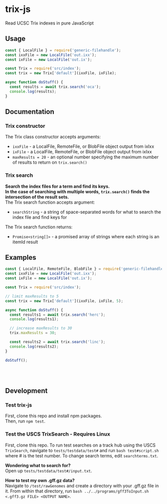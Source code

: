 # trix-js
Read UCSC Trix indexes in pure JavaScript

## Usage

```js
const { LocalFile } = require('generic-filehandle');
const ixxFile = new LocalFile('out.ixx');
const ixFile = new LocalFile('out.ix');

const Trix = require('src/index');
const trix = new Trix['default'](ixxFile, ixFile);

async function doStuff() {
  const results = await trix.search('oca');
  console.log(results);
}

```

## Documentation
### Trix constructor
The Trix class constructor accepts arguments:
- `ixxFile` - a LocalFile, RemoteFile, or BlobFile object output from ixIxx
- `ixFile` - a LocalFile, RemoteFile, or BlobFile object output from ixIxx
- `maxResults = 20` - an optional number specifying the maximum number of results to return on `trix.search()`


### Trix search
**Search the index files for a term and find its keys.**<br>
**In the case of searching with multiple words, `trix.search()` finds the intersection of the result sets.**<br>
The Trix search function accepts argument:
- `searchString` - a string of space-separated words for what to search the index file and find keys for<br>
  
The Trix search function returns: <br>
- `Promise<string[]>` - a promised array of strings where each string is an itemId result
  


## Examples

```js
const { LocalFile, RemoteFile, BlobFile } = require('generic-filehandle');
const ixxFile = new LocalFile('out.ixx');
const ixFile = new LocalFile('out.ix');

const Trix = require('src/index');

// limit maxResults to 5
const trix = new Trix['default'](ixxFile, ixFile, 5);

async function doStuff() {
  const results1 = await trix.search('herc');
  console.log(results1);

  // increase maxResults to 30
  trix.maxResults = 30;

  const results2 = await trix.search('linc');
  console.log(results2);
}

doStuff();
```
<br><br>















## Development


### Test trix-js
First, clone this repo and install npm packages. <br>
Then, run `npm test`. <br>

### Test the USCS TrixSearch - Requires Linux
First, clone this repo.
To run test searches on a track hub using the USCS `TrixSearch`, navigate to `tests/testdata/test#` and run `bash test#script.sh` where # is the test number.
To change search terms, edit `searchterms.txt`.

**Wondering what to search for?**<br>
Open up `tests/testdata/test#/input.txt`.


**How to test my own .gff.gz data?**<br>
Navigate to `/test/rawGenomes` and create a directory with your .gff.gz file in it. From within that directory, run `bash ../../programs/gff3ToInput.sh <.gff3.gz FILE> <OUTPUT NAME>`.


